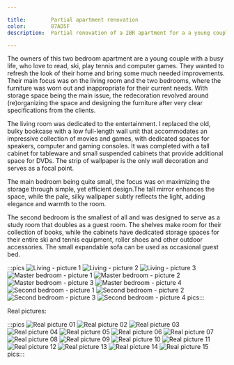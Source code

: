 ```yaml
---

title:        Partial apartment renovation
color:        87AD5F
description:  Partial renovation of a 2BR apartment for a a young couple with a busy life, who love to read, ski, play tennis and computer games.

---
```

The owners of this two bedroom apartment are a young couple with a busy life, who love to read, ski, play tennis and computer games. They wanted to refresh the look of their home and bring some much needed improvements. Their main focus was on the living room and the two bedrooms, where the furniture was worn out and inappropriate for their current needs. With storage space being the main issue, the redecoration revolved around (re)organizing the space and designing the furniture after very clear specifications from the clients.

The living room was dedicated to the entertainment. I replaced the old, bulky bookcase with a low full-length wall unit that accommodates an impressive collection of movies and games, with dedicated spaces for speakers, computer and gaming consoles. It was completed with a tall cabinet for tableware and small suspended cabinets that provide additional space for DVDs. The strip of wallpaper is the only wall decoration and serves as a focal point.

The main bedroom being quite small, the focus was on maximizing the storage through simple, yet efficient design.The tall mirror enhances the space, while the pale, silky wallpaper subtly reflects the light, adding elegance and warmth to the room.

The second bedroom is the smallest of all and was designed to serve as a study room that doubles as a guest room. The shelves make room for their collection of books, while the cabinets have dedicated storage spaces for their entire ski and tennis equipment, roller shoes and other outdoor accessories. The small expandable sofa can be used as occasional guest bed.

:::pics
![Living - picture 1](jpg)
![Living - picture 2](jpg)
![Living - picture 3](jpg)
![Master bedroom - picture 1](jpg)
![Master bedroom - picture 2](jpg)
![Master bedroom - picture 3](jpg)
![Master bedroom - picture 4](jpg)
![Second bedroom - picture 1](jpg)
![Second bedroom - picture 2](jpg)
![Second bedroom - picture 3](jpg)
![Second bedroom - picture 4](jpg)
pics:::

Real pictures:

:::pics
![Real picture 01](jpg)
![Real picture 02](jpg)
![Real picture 03](jpg)
![Real picture 04](jpg)
![Real picture 05](jpg)
![Real picture 06](jpg)
![Real picture 07](jpg)
![Real picture 08](jpg)
![Real picture 09](jpg)
![Real picture 10](jpg)
![Real picture 11](jpg)
![Real picture 12](jpg)
![Real picture 13](jpg)
![Real picture 14](jpg)
![Real picture 15](jpg)
pics:::
